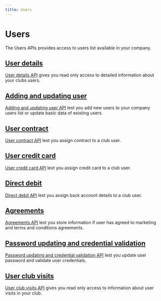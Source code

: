 ```yaml
---
title: Users
---
```


# Users

The Users APIs provides access to users list available in your company.


## [User details][UserDetails]

[User details API][UserDetails] gives you read only access to detailed information about your clubs users.



## [Adding and updating user][AddingUpdatingUser]

[Adding and updating user API][AddingUpdatingUser] lest you add new users to your company users list or update basic data of existing users.



## [User contract][UserContract]

[User contract API][UserContract] lest you assign contract to a club user.


## [User credit card][UserCreditCard]

[User credit card API][UserCreditCard] lest you assign credit card to a club user.



## [Direct debit][DirectDebit]

[Direct debit API][DirectDebit] lest you assign back account details to a club user.



## [Agreements][Agreements]

[Agreements API][Agreements] lest you store information if user has agreed to marketing and terms and conditions agreements.


## [Password updating and credential validation][PasswordUpdateValidation]

[Password updating and credential validation API][PasswordUpdateValidation] lest you update user password and validate user credentials.



## [User club visits][UserClubVisits]

[User club visits API][UserClubVisits] gives you read only access to information about user visits in your club.




[UserDetails]: /api/users/userdetails/
[AddingUpdatingUser]: /api/users/addupdateuser
[UserContract]: /api/users/usercontract
[UserCreditCard]: /api/users/usercreditcard
[DirectDebit]: /api/users/userdirectdebit
[Agreements]: /api/users/useragreements
[Friend]: /api/users/userfriendstatus
[PasswordUpdateValidation]: /api/users/passwordupdatingandvalidation
[UserClubVisits]: /api/users/clubvisits


